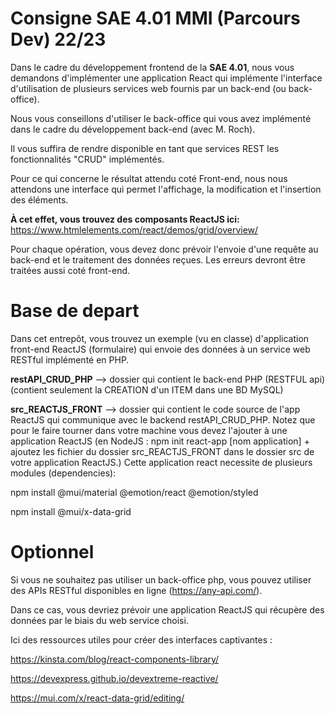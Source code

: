 
# Consigne SAE 4.01 MMI (Parcours Dev) 22/23 

Dans le cadre du développement frontend de la **SAE 4.01**, nous vous demandons d'implémenter une application React qui implémente l'interface d'utilisation de plusieurs services web fournis par un back-end (ou back-office).

Nous vous conseillons d'utiliser le back-office qui vous avez implémenté dans le cadre du développement back-end (avec M. Roch).  

Il vous suffira de rendre disponible en tant que services REST les fonctionnalités "CRUD" implémentés.  

Pour ce qui concerne le résultat attendu coté Front-end, nous nous attendons une interface qui permet l'affichage, la modification et l'insertion des éléments.

**À cet effet, vous trouvez des composants ReactJS ici:**  https://www.htmlelements.com/react/demos/grid/overview/

Pour chaque opération, vous devez donc prévoir l'envoie d'une requête au back-end et le traitement des données reçues. Les erreurs devront être traitées aussi coté front-end.

# Base de depart

Dans cet entrepôt, vous trouvez un exemple (vu en classe) d'application front-end ReactJS (formulaire) qui envoie des données à un service web RESTful implémenté en PHP.

**restAPI_CRUD_PHP** --> dossier qui contient le back-end PHP (RESTFUL api) (contient seulement la CREATION d'un ITEM dans une BD MySQL)

**src_REACTJS_FRONT** --> dossier qui contient le code source de l'app ReactJS qui communique avec le backend restAPI_CRUD_PHP. Notez que pour le faire tourner dans votre machine vous devez l'ajouter à une application ReactJS (en NodeJS : npm init react-app [nom application] + ajoutez les fichier du dossier src_REACTJS_FRONT dans le dossier src de votre application ReactJS.)
Cette application react necessite de plusieurs modules (dependencies):

npm install @mui/material @emotion/react @emotion/styled

npm install @mui/x-data-grid



# Optionnel

Si vous ne souhaitez pas utiliser un back-office php, vous pouvez utiliser des APIs RESTful disponibles en ligne (https://any-api.com/).

Dans ce cas, vous devriez prévoir une application ReactJS qui récupère des données par le biais du web service choisi.  

Ici des ressources utiles pour créer des interfaces captivantes :

https://kinsta.com/blog/react-components-library/

https://devexpress.github.io/devextreme-reactive/

https://mui.com/x/react-data-grid/editing/
